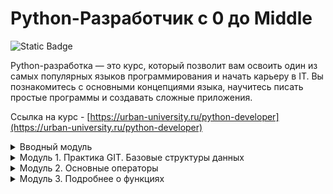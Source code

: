# Python-Разработчик c 0 до Middle

![Static Badge](https://img.shields.io/badge/py-python-blue?style=plastic&logo=python)

Python-разработка — это курс, который позволит вам освоить один из самых популярных языков программирования и начать карьеру в IT. Вы познакомитесь с основными концепциями языка, научитесь писать простые программы и создавать сложные приложения.  


Ссылка на курс - [https://urban-university.ru/python-developer](https://urban-university.ru/python-developer)


<details>
  <summary>Вводный модуль</summary>
	<ul>
	  <li>Вводный урок по курсу "Python-Разработчик"</li>
	  <li>Установка среды разработки PyCharm и Python</li>
	  <li><a href="Module_00/main.py">Практическое задание по вводному уроку "Установка среды разработки PyCharm и Python."</a></li>
	  <li>Настройка программ</li>
	  <li>Базовые структуры данных</li>
	  <li><a href="Module_00/tasks.py">Практическое задание по уроку "Базовые структуры данных"</a></li>
	  <li>Решение к практическому заданию по теме "Базовые структуры данных"</li>
	  <li>Разбор Github</li>
	</ul>
</details>

<details>
  <summary>Модуль 1. Практика GIT. Базовые структуры данных</summary>
	<ul>
	  <li>Динамическая типизация</li>
      <li><a href="Module_01/main.py">Практическая работа по уроку "Динамическая типизация"</a></li>
      <li>Переменные</li>
      <li><a href="Module_01/main2.py">Практическое задание по теме "Переменные"</a></li>
      <li>Строки и Индексация строк</li>
      <li><a href="Module_01/main3.py">Практическое задание по уроку "Строки и индексация строк"</a></li>
      <li>Организация программ и методы строк</li>
      <li><a href="Module_01/main4.py">Практическая работа по уроку "Организация программ и методы строк"</a></li>
      <li>Списки. Индексация и методы списков</li>
      <li>Изменяемые и неизменяемые объекты. Кортежи</li>
      <li><a href="Module_01/main5.py">Практическое задание по теме "Неизменяемые и изменяемые объекты. Кортежи"</a></li>
      <li>Словари и множества</li>
      <li><a href="Module_01/main6.py">Практическое задание по теме "Словари и множества"</a></li>
      <li>Шпаргалка по типам данных в языке программирования Python</li>
      <li>Лекция по GIT</li>
      <li><a href="Module_01/main7.py">Дополнительное практическое задание по модулю</a></li>
      <li>Вебинар по модулям 1 и Вводному модулю</li>
	</ul>
</details>

<details>
  <summary>Модуль 2. Основные операторы</summary>
	<ul>
	  <li>Цели и задачи. Поток выполнения программы. Как интерпретатор показывает переменные</li>
	  <li><a href="Module_02/main.md">Самостоятельная работа по уроку "Цели и задачи. Поток выполнения программы"</a></li>
      <li>Условная конструкция. Операторы if, elif, else</li>
	  <li><a href="Module_02/main2.py">Домашняя работа по уроку "Условная конструкция. Операторы if, elif, else"</a></li>
      <li>Стиль кода 1.1</li>
      <li>Стиль кода. Цикл While. 1.2</li>
      <li><a href="Module_02/main3.py">Домашняя работа по уроку "Стиль кода часть II. Цикл While"</a></li>
      <li>Цикл for</li>
      <li><a href="Module_02/main4.py">Домашняя работа по уроку "Цикл for. Элементы списка. Полезные функции в цикле"</a></li>
      <li>Функции в Python. Функция с параметром. Документирование функции</li>
      <li><a href="Module_02/main5.py">Домашняя работа по уроку "Функции в Python.Функция с параметром"</a></li>
      <li>Крестики-нолики</li>
      <li><a href="Module_02/main6.py">Дополнительное практическое задание по модулю*</a></li>
      <li>Тестирование по модулю 2</li>
	</ul>
</details>

<details>
  <summary>Модуль 3. Подробнее о функциях</summary>
	<ul>
	  <li>Пространство имен</li>
	  <li><a href="Module_03/main.py">Домашняя работа по уроку "Пространство имён"</a></li>
	  <li>Способы вызова функции по умолчанию</li>
	  <li>Параметры по умолчанию внутри функции</li>
	  <li><a href="Module_03/main2.py">Домашняя работа по уроку "Способы вызова функции"</a></li>
	  <li>Распаковка позиционных параметров</li>
	  <li><a href="Module_03/main3.py">Самостоятельная работа по уроку "Распаковка позиционных параметров"</a></li>
	  <li>Произвольное число параметров</li>
	  <li>Самостоятельная работа по уроку "Произвольное число параметров"</li>
	  <li>Рекурсия</li>
	  <li>Самостоятельная работа по уроку "Рекурсия"</li>
	  <li>Встроенные функции в Python</li>
	  <li>Встроенные функции 1.2</li>
	  <li>Практика по функциям</li>
	  <li>Функции практика 1.2 (Калькулятор)</li>
	  <li>Функции практика 1.3 (Калькулятор-финал)</li>
	  <li>Дополнительные материалы к 3 модулю</li>
	  <li>Дополнительное практическое задание по модулю*</li>
	  <li>Вебинар по модулю "Подробнее о функциях"</li>
	  <li>Тестирование по модулю 3</li>
	</ul>
</details>
